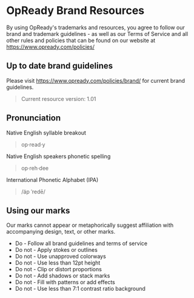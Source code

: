 # OpReady Brand Resources

By using OpReady's trademarks and resources, you agree to follow our brand and trademark guidelines - as well as our Terms of Service and all other rules and policies that can be found on our website at https://www.opready.com/policies/

## Up to date brand guidelines
Please visit https://www.opready.com/policies/brand/ for current brand guidelines.
> Current resource version:  1.01
## Pronunciation
Native English syllable breakout
> op·read·y

Native English speakers phonetic spelling
> op·reh·dee

International Phonetic Alphabet (IPA)
> /äp ˈredē/

## Using our marks
Our marks cannot appear or metaphorically suggest affiliation with accompanying design, text, or other marks.
 - Do -  Follow all brand guidelines and terms of service
 - Do not - Apply stokes or outlines
 - Do not -  Use unapproved colorways
 - Do not -  Use less than 12pt height
 - Do not -  Clip or distort proportions
 - Do not -  Add shadows or stack marks
 - Do not - Fill with patterns or add effects
 - Do not -  Use less than 7:1 contrast ratio background
